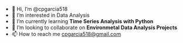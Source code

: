 - 👋 Hi, I’m @cpgarcia518
- 👀 I’m interested in Data Analysis
- 🌱 I’m currently learning __Time Series Analysis with Python__
- 💞️ I’m looking to collaborate on **Environmetal Data Analysis Projects**
- 📫 How to reach me cpgarcia518@gmail.com

<!---
cpgarcia518/cpgarcia518 is a ✨ special ✨ repository because its `README.md` (this file) appears on your GitHub profile.
You can click the Preview link to take a look at your changes.
--->
